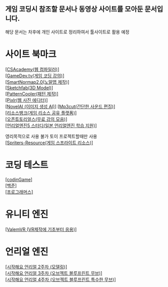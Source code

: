 ## 게임 코딩시 참조할 문서나 동영상 사이트를 모아둔 문서입니다.
해당 문서는 차후에 개인 사이트로 정리하여서 툴사이트로 활용 예정


# 사이트 북마크
[[CSAcademy(웹 컴파일러)]](https://csacademy.com/workspace/)  
[[GameDev.tv(게임 코딩 강의)]](https://www.gamedev.tv/courses/)   
[[SmartNormap2.0(노말맵 제작)]](http://www.smart-page.net/smartnormal/)  
[[Sketchfab(3D Model)]](https://sketchfab.com/)  
[[PatternCooler(패턴 제작)]](https://www.patterncooler.com/)  
[[Pixlr(웹 사진 에디터)]](https://pixlr.com/kr/e/)  
[[NovelAI (이미지 생성 AI)]](https://novelai.net/)
[[Mp3cut(간단한 사운드 편집)]](https://mp3cut.net/ko/)  
[[리소스뱅크(게임 리소스 공유 플랫폼)]](https://resourcebank.or.kr/index.php)  
[[오픈튜토리얼스(무료 강의 모음)]](https://www.opentutorials.org/)  
[[언리얼엔진5 스터디(일본 언리얼엔진 학습 지원)]](https://ue5study.com/)  

영리목적으로 사용 불가 토이 프로젝트할때만 사용  
[[Spriters-Resource(게임 스프라이트 리소스)]](https://www.spriters-resource.com/)  

# 코딩 테스트
[[codinGame]](https://www.codingame.com/home)  
[[백준]](https://www.acmicpc.net/)  
[[프로그래머스]](https://programmers.co.kr/)  

# 유니티 엔진  
[[ValemVR (VR제작에 기초부터 응용)]](https://www.youtube.com/c/ValemVR/videos)  

# 언리얼 엔진  
[[시작해요 언리얼 2주차 (모델링)]](https://youtu.be/5t_bfpyk18c)  
[[시작해요 언리얼 3주차 (오브젝트 블루프린트 무브)]](https://youtu.be/5t_bfpyk18c)  
[[시작해요 언리얼 4주차 (오브젝트 블루프린트 특수한 무브)]](https://youtu.be/5t_bfpyk18c)  
